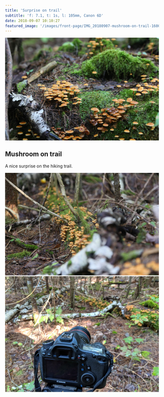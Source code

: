 ```yaml
---
title: 'Surprise on trail'
subtitle: 'f: 7.1, t: 1s, l: 105mm, Canon 6D'
date: 2018-09-07 10:10:27
featured_image: '/images/front-page/IMG_20180907-mushroom-on-trail-1600x1100.jpg'
---
```


![](/images/front-page/IMG_20180907-mushroom-on-trail-1600x1100.jpg)

## Mushroom on trail
A nice surprise on the hiking trail.


<div class="gallery" data-columns="3">
	<img src="/images/2018-09/IMG_20180907_0450-1600x1100-mushroom-on-trail.jpg">
	<img src="/images/2018-09/IMG_20180907_102615-1600x1200-mushroom-on-trail.jpg">
</div>


